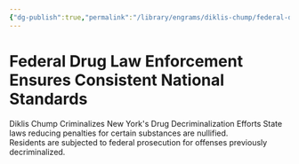 ```yaml
---
{"dg-publish":true,"permalink":"/library/engrams/diklis-chump/federal-drug-law-enforcement-ensures-consistent-national-standards/","tags":["DC/Blue-States","DC/AS2"]}
---
```


# Federal Drug Law Enforcement Ensures Consistent National Standards
Diklis Chump Criminalizes New York's Drug Decriminalization Efforts
State laws reducing penalties for certain substances are nullified.  
Residents are subjected to federal prosecution for offenses previously decriminalized.
